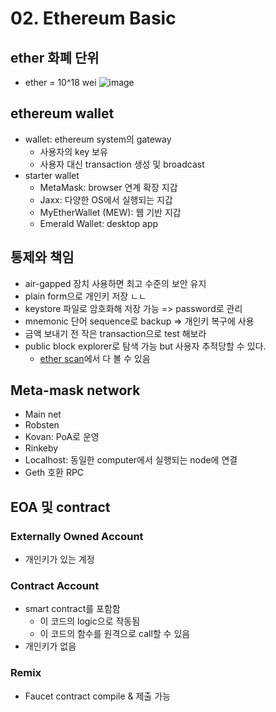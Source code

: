 # 02. Ethereum Basic

## ether 화폐 단위

- ether = 10^18 wei
![image](https://s3.us-east-2.amazonaws.com/zastrin-course-assets/ether-denominations.png)

## ethereum wallet

- wallet: ethereum system의 gateway
  - 사용자의 key 보유
  - 사용자 대신 transaction 생성 및 broadcast
- starter wallet
  - MetaMask: browser 연계 확장 지갑
  - Jaxx: 다양한 OS에서 실행되는 지갑
  - MyEtherWallet (MEW): 웹 기반 지갑
  - Emerald Wallet: desktop app

## 통제와 책임

- air-gapped 장치 사용하면 최고 수준의 보안 유지
- plain form으로 개인키 저장 ㄴㄴ
- keystore 파일로 암호화해 저장 가능 => password로 관리
- mnemonic 단어 sequence로 backup => 개인키 복구에 사용
- 금액 보내기 전 작은 transaction으로 test 해보라
- public block explorer로 탐색 가능 but 사용자 추적당할 수 있다.
  - [ether scan](https://etherscan.io/blocks)에서 다 볼 수 있음

## Meta-mask network

- Main net
- Robsten
- Kovan: PoA로 운영
- Rinkeby
- Localhost: 동일한 computer에서 실행되는 node에 연결
- Geth 호환 RPC

## EOA 및 contract

### Externally Owned Account

- 개인키가 있는 계정

### Contract Account

- smart contract를 포함함
  - 이 코드의 logic으로 작동됨
  - 이 코드의 함수를 원격으로 call할 수 있음
- 개인키가 없음

### Remix

- Faucet contract compile & 제출 가능